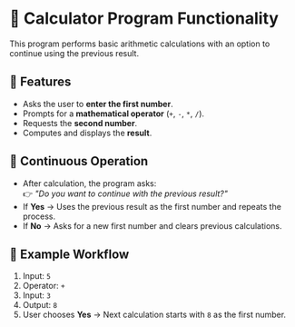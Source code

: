 # 🧮 Calculator Program Functionality

This program performs basic arithmetic calculations with an option to continue using the previous result.

## 📌 Features
- Asks the user to **enter the first number**.
- Prompts for a **mathematical operator** (`+`, `-`, `*`, `/`).
- Requests the **second number**.
- Computes and displays the **result**.

## 🔁 Continuous Operation
- After calculation, the program asks:  
  👉 *"Do you want to continue with the previous result?"*  
- If **Yes** → Uses the previous result as the first number and repeats the process.  
- If **No** → Asks for a new first number and clears previous calculations.  

## 🎯 Example Workflow
1. Input: `5`  
2. Operator: `+`  
3. Input: `3`  
4. Output: `8`  
5. User chooses **Yes** → Next calculation starts with `8` as the first number.
